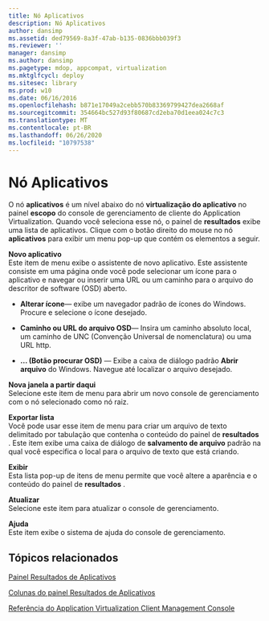 ```yaml
---
title: Nó Aplicativos
description: Nó Aplicativos
author: dansimp
ms.assetid: ded79569-8a3f-47ab-b135-0836bbb039f3
ms.reviewer: ''
manager: dansimp
ms.author: dansimp
ms.pagetype: mdop, appcompat, virtualization
ms.mktglfcycl: deploy
ms.sitesec: library
ms.prod: w10
ms.date: 06/16/2016
ms.openlocfilehash: b871e17049a2cebb570b83369799427dea2668af
ms.sourcegitcommit: 354664bc527d93f80687cd2eba70d1eea024c7c3
ms.translationtype: MT
ms.contentlocale: pt-BR
ms.lasthandoff: 06/26/2020
ms.locfileid: "10797538"
---
```

# Nó Aplicativos


O nó **aplicativos** é um nível abaixo do nó **virtualização do aplicativo** no painel **escopo** do console de gerenciamento de cliente do Application Virtualization. Quando você seleciona esse nó, o painel de **resultados** exibe uma lista de aplicativos. Clique com o botão direito do mouse no nó **aplicativos** para exibir um menu pop-up que contém os elementos a seguir.

<a href="" id="new-application"></a>**Novo aplicativo**  
Este item de menu exibe o assistente de novo aplicativo. Este assistente consiste em uma página onde você pode selecionar um ícone para o aplicativo e navegar ou inserir uma URL ou um caminho para o arquivo do descritor de software (OSD) aberto.

-   **Alterar ícone**— exibe um navegador padrão de ícones do Windows. Procure e selecione o ícone desejado.

-   **Caminho ou URL do arquivo OSD**— Insira um caminho absoluto local, um caminho de UNC (Convenção Universal de nomenclatura) ou uma URL http.

-   **... (Botão procurar OSD)** — Exibe a caixa de diálogo padrão **Abrir arquivo** do Windows. Navegue até localizar o arquivo desejado.

<a href="" id="new-window-from-here"></a>**Nova janela a partir daqui**  
Selecione este item de menu para abrir um novo console de gerenciamento com o nó selecionado como nó raiz.

<a href="" id="export-list"></a>**Exportar lista**  
Você pode usar esse item de menu para criar um arquivo de texto delimitado por tabulação que contenha o conteúdo do painel de **resultados** . Este item exibe uma caixa de diálogo de **salvamento de arquivo** padrão na qual você especifica o local para o arquivo de texto que está criando.

<a href="" id="view"></a>**Exibir**  
Esta lista pop-up de itens de menu permite que você altere a aparência e o conteúdo do painel de **resultados** .

<a href="" id="refresh"></a>**Atualizar**  
Selecione este item para atualizar o console de gerenciamento.

<a href="" id="help"></a>**Ajuda**  
Este item exibe o sistema de ajuda do console de gerenciamento.

## Tópicos relacionados


[Painel Resultados de Aplicativos](applications-results-pane.md)

[Colunas do painel Resultados de Aplicativos](applications-results-pane-columns.md)

[Referência do Application Virtualization Client Management Console](application-virtualization-client-management-console-reference.md)

 

 





